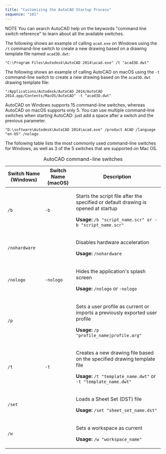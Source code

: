 ```yaml
---
title: "Customizing the AutoCAD Startup Process"
sequence: "101"
---
```


NOTE You can search AutoCAD help on the keywords "command line switch reference" to learn
about all the available switches.

The following shows an example of calling `acad.exe` on Windows using the `/t` command-line switch
to create a new drawing based on a drawing template file named `acad3D.dwt`:

```text
"C:\Program Files\Autodesk\AutoCAD 2014\acad.exe" /t "acad3D.dwt"
```

The following shows an example of calling AutoCAD on macOS using the `-t` command-line switch
to create a new drawing based on the `acad3D.dwt` drawing template file:

```text
"/Applications/Autodesk/AutoCAD 2014/AutoCAD 2014.app/Contents/MacOS/AutoCAD" -t "acad3D.dwt"
```

AutoCAD on Windows supports 15 command-line switches, whereas AutoCAD on macOS supports only 5.
You can use multiple command-line switches when starting AutoCAD:
just add a space after a switch and the previous parameter.

```text
"D:\software\Autodesk\AutoCAD 2014\acad.exe" /product ACAD /language "en-US" /nologo
```

The following table lists the most commonly used command-line switches for Windows,
as well as 3 of the 5 switches that are supported on Mac OS.


<table>
    <caption>AutoCAD command-line switches</caption>
    <thead>
    <tr>
        <th>Switch Name (Windows)</th>
        <th>Switch Name (macOS)</th>
        <th>Description</th>
    </tr>
    </thead>
    <tbody>
    <tr>
        <td><code>/b</code></td>
        <td><code>-b</code></td>
        <td>
            <p>
                Starts the script file after the specified or default drawing is opened at startup
            </p>
            <p>
                <b>Usage:</b> <code>/b "script_name.scr" or -b "script_name.scr"</code>
            </p>
        </td>
    </tr>
    <tr>
        <td><code>/nohardware</code></td>
        <td></td>
        <td>
            <p>Disables hardware acceleration</p>
            <p>
                <b>Usage:</b> <code>/nohardware</code>
            </p>
        </td>
    </tr>
    <tr>
        <td><code>/nologo</code></td>
        <td><code>-nologo</code></td>
        <td>
            <p>Hides the application's splash screen</p>
            <p>
                <b>Usage:</b> <code>/nologo</code> or <code>-nologo</code>
            </p>
        </td>
    </tr>
    <tr>
        <td><code>/p</code></td>
        <td></td>
        <td>
            <p>Sets a user profile as current or imports a previously exported user profile</p>
            <p>
                <b>Usage:</b> <code>/p "profile_name|profile.arg"</code>
            </p>
        </td>
    </tr>
    <tr>
        <td><code>/t</code></td>
        <td><code>-t</code></td>
        <td>
            <p>Creates a new drawing file based on the specified drawing template file</p>
            <p>
                <b>Usage:</b> <code>/t "template_name.dwt"</code> or <code>-t "template_name.dwt"</code>
            </p>
        </td>
    </tr>
    <tr>
        <td><code>/set</code></td>
        <td></td>
        <td>
            <p>Loads a Sheet Set (DST) file</p>
            <p>
                <b>Usage:</b> <code>/set "sheet_set_name.dst"</code>
            </p>
        </td>
    </tr>
    <tr>
        <td><code>/w</code></td>
        <td></td>
        <td>
            <p>Sets a workspace as current</p>
            <p>
                <b>Usage:</b> <code>/w "workspace_name"</code>
            </p>
        </td>
    </tr>
    </tbody>
</table>


